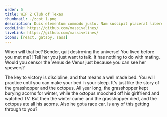 ```yaml
---
order: 5
title: WIP Z Club of Texas
thumbnail: ./zcot_1.png
description: Duis elementum commodo justo. Nam suscipit placerat libero non euismod nibh. Integer at lorem neque. Quisque id mauris finibus venenatis arcu nec cursus mi. Interdum et malesuada fames ac ante ipsum.
codeLink: https://github.com/massivelines/
liveLink: https://github.com/massivelines/
icons: [react, gatsby, sass]
---
```


When will that be? Bender, quit destroying the universe! You lived before you met me?! Tell her you just want to talk. It has nothing to do with mating. Would you censor the Venus de Venus just because you can see her spewers?

The key to victory is discipline, and that means a well made bed. You will practice until you can make your bed in your sleep. It's just like the story of the grasshopper and the octopus. All year long, the grasshopper kept burying acorns for winter, while the octopus mooched off his girlfriend and watched TV. But then the winter came, and the grasshopper died, and the octopus ate all his acorns. Also he got a race car. Is any of this getting through to you?
